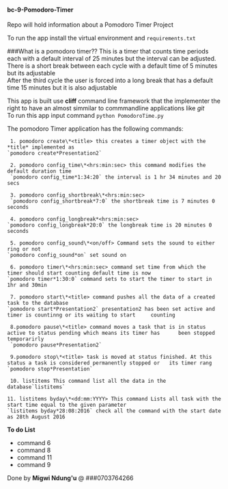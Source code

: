 #### bc-9-Pomodoro-Timer
Repo will hold information about a Pomodoro Timer Project

To run the app install the virtual environment and `requirements.txt`

###What is a pomodoro timer??
This is a timer that counts time periods each with a default interval of 25 minutes but the interval can be adjusted.  
There is a short break between each cycle with a default time of 5 minutes but its adjustable  
After the third cycle the user is forced into a long break that has a default time 15 minutes but it is also adjustable  

This app is built use __cliff__ command line framework that the implementer the right to have an almost simmilar to commmandline applications like *git*  
To run this app input command `python PomodoroTime.py`

The pomodoro Timer application has the following commands:

     1. pomodoro create\*<title> this creates a timer object with the *title* implemented as 
    `pomodoro create*Presentation2` 
     
     2. pomodoro config_time\*<hrs:min:sec> this command modifies the default duration time 
     `pomodoro config_time*1:34:20` the interval is 1 hr 34 minutes and 20 secs 
    
     3. pomodoro config_shortbreak\*<hrs:min:sec> 
     `pomodoro config_shortbreak*7:0` the shortbreak time is 7 minutes 0 seconds 

     4. pomodoro config_longbreak*<hrs:min:sec> 
    `pomodoro config_longbreak*20:0` the longbreak time is 20 minutes 0 seconds 

     5. pomodoro config_sound\*<on/off> Command sets the sound to either ring or not 
    `pomodoro config_sound*on` set sound on 

     6. pomodoro timer\*<hrs:min:sec> command set time from which the timer should start counting default time is now  
    `pomodoro timer*1:30:0` command sets to start the timer to start in 1hr and 30min  

     7. pomodoro start\*<title> command pushes all the data of a created task to the database  
    `pomodoro start*Presentation2` presentation2 has been set active and timer is countinng or its waiting to start     counting  
   
     8.pomodoro pause\*<title> command moves a task that is in status active to status pending which means its timer has      been stopped temporarirly  
     `pomodoro pause*Presentation2` 

     9.pomodoro stop\*<title> task is moved at status finished. At this status a task is considered permanently stopped or   its timer rang `pomodoro stop*Presentation`
    
     10. listitems This command list all the data in the database`listitems`

    11. listitems byday\*<dd:mm:YYYY> This command Lists all task with the start time equal to the given parameter  
    `listitems byday*28:08:2016` check all the command with the start date as 28th August 2016  

__To do List__
  * command 6
  * command 8
  * command 11
  * command 9

Done by __Migwi Ndung'u__ @ 
###0703764266

